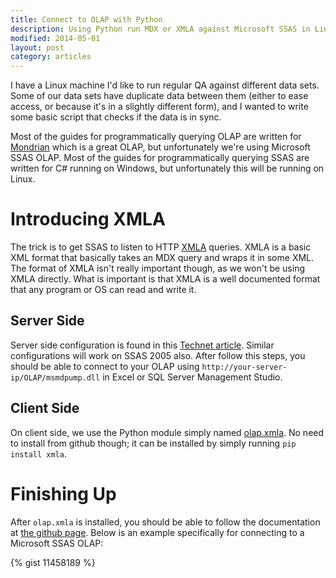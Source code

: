 ```yaml
---
title: Connect to OLAP with Python
description: Using Python run MDX or XMLA against Microsoft SSAS in Linux
modified: 2014-05-01
layout: post
category: articles
---
```


I have a Linux machine I'd like to run regular QA against different data sets.
Some of our data sets have duplicate data between them (either to ease access, or because it's in a slightly different form), and I wanted to write some basic script that checks if the data is in sync.

Most of the guides for programmatically querying OLAP are written for [Mondrian](http://community.pentaho.com/projects/mondrian/) which is a great OLAP, but unfortunately we're using Microsoft SSAS OLAP.
Most of the guides for programmatically querying SSAS are written for C# running on Windows, but unfortunately this will be running on Linux.

# Introducing XMLA
The trick is to get SSAS to listen to HTTP [XMLA](http://en.wikipedia.org/wiki/XML_for_Analysis) queries.
XMLA is a basic XML format that basically takes an MDX query and wraps it in some XML.
The format of XMLA isn't really important though, as we won't be using XMLA directly.
What is important is that XMLA is a well documented format that any program or OS can read and write it.

## Server Side
Server side configuration is found in this [Technet article](http://technet.microsoft.com/en-us/library/gg492140.aspx).
Similar configurations will work on SSAS 2005 also.
After follow this steps, you should be able to connect to your OLAP using `http://your-server-ip/OLAP/msmdpump.dll` in Excel or SQL Server Management Studio.

## Client Side
On client side, we use the Python module simply named [olap.xmla](https://github.com/may-day/olap).
No need to install from github though; it can be installed by simply running `pip install xmla`.

# Finishing Up
After `olap.xmla` is installed, you should be able to follow the documentation at [the github page](https://github.com/may-day/olap).
Below is an example specifically for connecting to a Microsoft SSAS OLAP:

{% gist 11458189 %}
